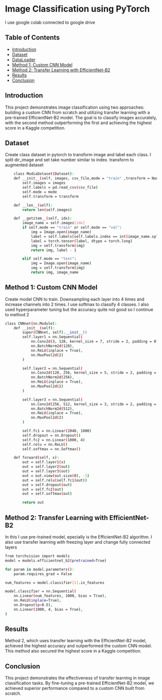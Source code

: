 # Image Classification using PyTorch

I use google colab connected to google drive

## Table of Contents

- [Introduction](#introduction)
- [Dataset](#dataset)
- [DataLoader](#dataloader)
- [Method 1: Custom CNN Model](#method-1-custom-cnn-model)
- [Method 2: Transfer Learning with EfficientNet-B2](#method-2-transfer-learning-with-efficientnet-b2)
- [Results](#results)
- [Conclusion](#conclusion)

## Introduction

This project demonstrates image classification using two approaches: building a custom CNN from scratch and utilizing transfer learning with a pre-trained EfficientNet-B2 model. The goal is to classify images accurately, with the second method outperforming the first and achieving the highest score in a Kaggle competition.

## Dataset

Create class dataset in pytorch to transform image and label each class. I split dir_image and set take number similar to index.
transform to augmented dataset

```sh
    class ModiaDataset(Dataset):
    def __init__(self, images, csv_file,mode = "train" ,transform = None):
        self.images = images
        self.labels = pd.read_csv(csv_file)
        self.mode = mode
        self.transform = transform

    def __len__(self):
        return len(self.images)

    def __getitem__(self, idx):
        image_name = self.images[idx]
        if self.mode == "train" or self.mode == "val":
            img = Image.open(image_name)
            label = self.labels[self.labels.index == int(image_name.split("/")[-1].split(".")[0])]["label"].values
            label = torch.tensor(label, dtype = torch.long)
            img = self.transform(img)
            return img, label - 1

        elif self.mode == "test":
            img = Image.open(image_name)
            img = self.transform(img)
            return img, image_name
```

## Method 1: Custom CNN Model

Create model CNN to train. Downsampling each layer into 4 times and increase channels into 2 times. I use softmax to classify 4 classes. I also used hyperparameter tuning but the accuracy quite not good so I continue to method 2

```sh
class CNNnet(nn.Module):
    def __init__(self):
        super(CNNnet, self).__init__()
        self.layer1 = nn.Sequential(
            nn.Conv2d(3, 128, kernel_size = 7, stride = 2, padding = 0),
            nn.BatchNorm2d(128),
            nn.ReLU(inplace = True),
            nn.MaxPool2d(2)
        )

        self.layer2 = nn.Sequential(
            nn.Conv2d(128, 256, kernel_size = 5, stride = 2, padding = 0),
            nn.BatchNorm2d(256),
            nn.ReLU(inplace = True),
            nn.MaxPool2d(2)
        )

        self.layer3 = nn.Sequential(
            nn.Conv2d(256, 512, kernel_size = 3, stride = 2, padding = 0),
            nn.BatchNorm2d(512),
            nn.ReLU(inplace = True),
            nn.MaxPool2d(2)
        )

        self.fc1 = nn.Linear(2048, 1000)
        self.dropout = nn.Dropout()
        self.fc2 = nn.Linear(1000, 4)
        self.relu = nn.ReLU()
        self.softmax = nn.Softmax()

    def forward(self, x):
        out = self.layer1(x)
        out = self.layer2(out)
        out = self.layer3(out)
        out = out.view(out.size(0), -1)
        out = self.relu(self.fc1(out))
        out = self.dropout(out)
        out = self.fc2(out)
        out = self.softmax(out)

        return out
```

## Method 2: Transfer Learning with EfficientNet-B2

In this I use pre-trained model, epecially is the EfficientNet-B2 algorithm. I also use transfer learning with freezing layer and change fully connected layers

```sh
from torchvision import models
model = models.efficientnet_b2(pretrained=True)

for param in model.parameters():
    param.requires_grad = False

num_features = model.classifier[1].in_features

model.classifier = nn.Sequential(
    nn.Linear(num_features, 1000, bias = True),
    nn.ReLU(inplace=True),
    nn.Dropout(p=0.5),
    nn.Linear(1000, 4, bias = True),
)

```

## Results

Method 2, which uses transfer learning with the EfficientNet-B2 model, achieved the highest accuracy and outperformed the custom CNN model. This method also secured the highest score in a Kaggle competition.

## Conclusion

This project demonstrates the effectiveness of transfer learning in image classification tasks. By fine-tuning a pre-trained EfficientNet-B2 model, we achieved superior performance compared to a custom CNN built from scratch.
